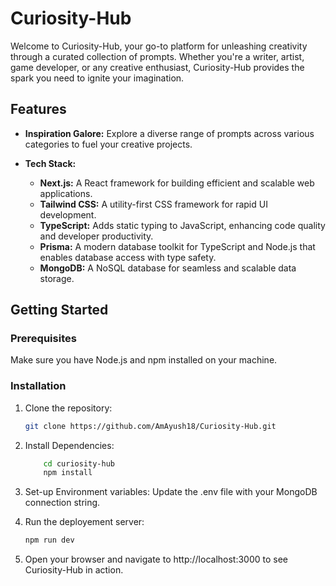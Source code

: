 # Curiosity-Hub

Welcome to Curiosity-Hub, your go-to platform for unleashing creativity through a curated collection of prompts. Whether you're a writer, artist, game developer, or any creative enthusiast, Curiosity-Hub provides the spark you need to ignite your imagination.

## Features

- **Inspiration Galore:** Explore a diverse range of prompts across various categories to fuel your creative projects.
  
- **Tech Stack:**
  - **Next.js:** A React framework for building efficient and scalable web applications.
  - **Tailwind CSS:** A utility-first CSS framework for rapid UI development.
  - **TypeScript:** Adds static typing to JavaScript, enhancing code quality and developer productivity.
  - **Prisma:** A modern database toolkit for TypeScript and Node.js that enables database access with type safety.
  - **MongoDB:** A NoSQL database for seamless and scalable data storage.

## Getting Started

### Prerequisites

Make sure you have Node.js and npm installed on your machine.

### Installation

1. Clone the repository:

   ```bash
   git clone https://github.com/AmAyush18/Curiosity-Hub.git
   ```

2. Install Dependencies:

    ```bash 
        cd curiosity-hub
        npm install
    ```

3. Set-up Environment variables:
    Update the .env file with your MongoDB connection string.

4. Run the deployement server:

    ```bash
    npm run dev
    ```

5. Open your browser and navigate to http://localhost:3000 to see Curiosity-Hub in action.
